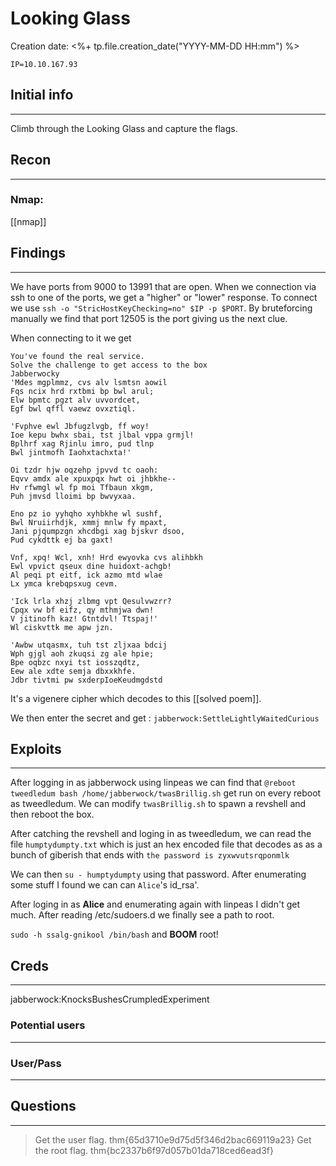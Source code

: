 # Looking Glass
Creation date: <%+ tp.file.creation_date("YYYY-MM-DD HH:mm") %>

`IP=10.10.167.93`

## Initial info
---
Climb through the Looking Glass and capture the flags.


## Recon
---
### Nmap:
[[nmap]]
## Findings
---
We have ports from 9000 to 13991 that are open.
When we connection via ssh to one of the ports, we get a "higher" or "lower" response. To connect we use `ssh -o "StricHostKeyChecking=no" $IP -p $PORT`. By bruteforcing manually we find that port 12505 is the port giving us the next clue.

When connecting to it we get 
```
You've found the real service.
Solve the challenge to get access to the box
Jabberwocky
'Mdes mgplmmz, cvs alv lsmtsn aowil
Fqs ncix hrd rxtbmi bp bwl arul;
Elw bpmtc pgzt alv uvvordcet,
Egf bwl qffl vaewz ovxztiql.

'Fvphve ewl Jbfugzlvgb, ff woy!
Ioe kepu bwhx sbai, tst jlbal vppa grmjl!
Bplhrf xag Rjinlu imro, pud tlnp
Bwl jintmofh Iaohxtachxta!'

Oi tzdr hjw oqzehp jpvvd tc oaoh:
Eqvv amdx ale xpuxpqx hwt oi jhbkhe--
Hv rfwmgl wl fp moi Tfbaun xkgm,
Puh jmvsd lloimi bp bwvyxaa.

Eno pz io yyhqho xyhbkhe wl sushf,
Bwl Nruiirhdjk, xmmj mnlw fy mpaxt,
Jani pjqumpzgn xhcdbgi xag bjskvr dsoo,
Pud cykdttk ej ba gaxt!

Vnf, xpq! Wcl, xnh! Hrd ewyovka cvs alihbkh
Ewl vpvict qseux dine huidoxt-achgb!
Al peqi pt eitf, ick azmo mtd wlae
Lx ymca krebqpsxug cevm.

'Ick lrla xhzj zlbmg vpt Qesulvwzrr?
Cpqx vw bf eifz, qy mthmjwa dwn!
V jitinofh kaz! Gtntdvl! Ttspaj!'
Wl ciskvttk me apw jzn.

'Awbw utqasmx, tuh tst zljxaa bdcij
Wph gjgl aoh zkuqsi zg ale hpie;
Bpe oqbzc nxyi tst iosszqdtz,
Eew ale xdte semja dbxxkhfe.
Jdbr tivtmi pw sxderpIoeKeudmgdstd

```
It's a vigenere cipher which decodes to this [[solved poem]].

We then enter the secret and get : `jabberwock:SettleLightlyWaitedCurious
`
## Exploits
---
After logging in as jabberwock using linpeas we can find that `@reboot tweedledum bash /home/jabberwock/twasBrillig.sh` get run on every reboot as tweedledum. We can modify `twasBrillig.sh` to spawn a revshell and then reboot the box.

After catching the revshell and loging in as tweedledum, we can read the file `humptydumpty.txt` which is just an hex encoded file that decodes as as a bunch of giberish that ends with `the password is zyxwvutsrqponmlk`

We can then `su - humptydumpty` using that password. After enumerating some stuff I found we can can `Alice`'s id_rsa'.

After loging in as **Alice** and enumerating again with linpeas I didn't get much. After reading /etc/sudoers.d we finally see a path to root.

`sudo -h ssalg-gnikool /bin/bash` and **BOOM** root!


## Creds
---
jabberwock:KnocksBushesCrumpledExperiment

### Potential users
---

### User/Pass
---

## Questions
---

> Get the user flag.
thm{65d3710e9d75d5f346d2bac669119a23}
> Get the root flag.
thm{bc2337b6f97d057b01da718ced6ead3f}
